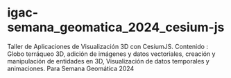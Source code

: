 # igac-semana_geomatica_2024_cesium-js
Taller de Aplicaciones de Visualización 3D con CesiumJS. Contenido : Globo terráqueo 3D, adición de imágenes y datos vectoriales, creación y manipulación de entidades en 3D, Visualización de datos temporales y animaciones. Para Semana Geomática 2024

